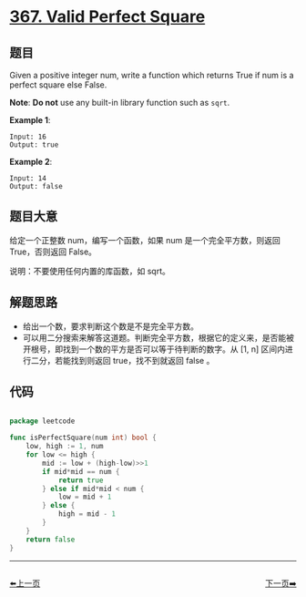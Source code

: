 # [367. Valid Perfect Square](https://leetcode.com/problems/valid-perfect-square/)

## 题目

Given a positive integer num, write a function which returns True if num is a perfect square else False.

**Note**: **Do not** use any built-in library function such as `sqrt`.

**Example 1**:

    Input: 16
    Output: true

**Example 2**:

    Input: 14
    Output: false


## 题目大意

给定一个正整数 num，编写一个函数，如果 num 是一个完全平方数，则返回 True，否则返回 False。

说明：不要使用任何内置的库函数，如 sqrt。




## 解题思路


- 给出一个数，要求判断这个数是不是完全平方数。
- 可以用二分搜索来解答这道题。判断完全平方数，根据它的定义来，是否能被开根号，即找到一个数的平方是否可以等于待判断的数字。从 [1, n] 区间内进行二分，若能找到则返回 true，找不到就返回 false 。


## 代码

```go

package leetcode

func isPerfectSquare(num int) bool {
	low, high := 1, num
	for low <= high {
		mid := low + (high-low)>>1
		if mid*mid == num {
			return true
		} else if mid*mid < num {
			low = mid + 1
		} else {
			high = mid - 1
		}
	}
	return false
}

```


----------------------------------------------
<div style="display: flex;justify-content: space-between;align-items: center;">
<p><a href="https://books.halfrost.com/leetcode/ChapterFour/0300~0399/0357.Count-Numbers-with-Unique-Digits/">⬅️上一页</a></p>
<p><a href="https://books.halfrost.com/leetcode/ChapterFour/0300~0399/0371.Sum-of-Two-Integers/">下一页➡️</a></p>
</div>
